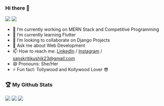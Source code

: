 ### Hi there 👋
<img src="https://visitor-badge.laobi.icu/badge?page_id=SanskritiKushik5.SanskritiKushik5">  <img src="https://img.shields.io/github/followers/SanskritiKushik5?label=Follow&style=social)](https://github.com/SanskritiKushik5">

- 🔭 I’m currently working on MERN Stack and Competitive Programming
- 🌱 I’m currently learning Flutter
- 👯 I’m looking to collaborate on Django Projects
- 💬 Ask me about Web Development
- 📫 How to reach me: [LinkedIn](https://www.linkedin.com/in/sanskriti-kushik-2302/) / [Instagram](https://www.instagram.com/skkkk_5/) / sanskritikushik23@gmail.com
- 😄 Pronouns: She/Her
- ⚡ Fun fact: Tollywood and Kollywood Lover :sunglasses:

### :trophy: My Github Stats

<img align="center" src="https://github-readme-stats.vercel.app/api?username=SanskritiKushik5&&show_icons=true&theme=tokyonight">
<img align="center" src="https://github-readme-stats.vercel.app/api/top-langs/?username=SanskritiKushik5&theme=tokyonight&hide=dart">
<img align="center" src="https://github-readme-streak-stats.herokuapp.com?user=SanskritiKushik5&show_icons=true&theme=tokyonight">
